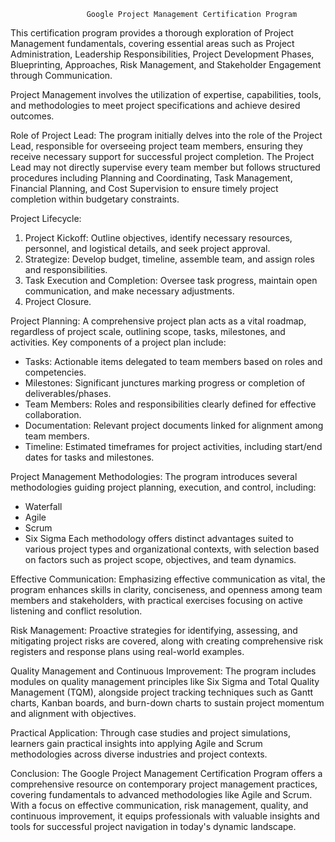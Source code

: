                     Google Project Management Certification Program

This certification program provides a thorough exploration of Project Management fundamentals, covering essential areas such as Project Administration, Leadership Responsibilities, Project Development Phases, Blueprinting, Approaches, Risk Management, and Stakeholder Engagement through Communication.

Project Management involves the utilization of expertise, capabilities, tools, and methodologies to meet project specifications and achieve desired outcomes.

Role of Project Lead:
The program initially delves into the role of the Project Lead, responsible for overseeing project team members, ensuring they receive necessary support for successful project completion. The Project Lead may not directly supervise every team member but follows structured procedures including Planning and Coordinating, Task Management, Financial Planning, and Cost Supervision to ensure timely project completion within budgetary constraints.

Project Lifecycle:
1. Project Kickoff: Outline objectives, identify necessary resources, personnel, and logistical details, and seek project approval.
2. Strategize: Develop budget, timeline, assemble team, and assign roles and responsibilities.
3. Task Execution and Completion: Oversee task progress, maintain open communication, and make necessary adjustments.
4. Project Closure.

Project Planning:
A comprehensive project plan acts as a vital roadmap, regardless of project scale, outlining scope, tasks, milestones, and activities. Key components of a project plan include:
- Tasks: Actionable items delegated to team members based on roles and competencies.
- Milestones: Significant junctures marking progress or completion of deliverables/phases.
- Team Members: Roles and responsibilities clearly defined for effective collaboration.
- Documentation: Relevant project documents linked for alignment among team members.
- Timeline: Estimated timeframes for project activities, including start/end dates for tasks and milestones.

Project Management Methodologies:
The program introduces several methodologies guiding project planning, execution, and control, including:
- Waterfall
- Agile
- Scrum
- Six Sigma
Each methodology offers distinct advantages suited to various project types and organizational contexts, with selection based on factors such as project scope, objectives, and team dynamics.

Effective Communication:
Emphasizing effective communication as vital, the program enhances skills in clarity, conciseness, and openness among team members and stakeholders, with practical exercises focusing on active listening and conflict resolution.

Risk Management:
Proactive strategies for identifying, assessing, and mitigating project risks are covered, along with creating comprehensive risk registers and response plans using real-world examples.

Quality Management and Continuous Improvement:
The program includes modules on quality management principles like Six Sigma and Total Quality Management (TQM), alongside project tracking techniques such as Gantt charts, Kanban boards, and burn-down charts to sustain project momentum and alignment with objectives.

Practical Application:
Through case studies and project simulations, learners gain practical insights into applying Agile and Scrum methodologies across diverse industries and project contexts.

Conclusion:
The Google Project Management Certification Program offers a comprehensive resource on contemporary project management practices, covering fundamentals to advanced methodologies like Agile and Scrum. With a focus on effective communication, risk management, quality, and continuous improvement, it equips professionals with valuable insights and tools for successful project navigation in today's dynamic landscape.
